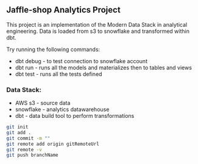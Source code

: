 
## Jaffle-shop Analytics Project
This project is an implementation of the Modern Data Stack in analytical engineering. Data is loaded from s3 to snowflake and transformed within dbt. 

Try running the following commands:
- dbt debug - to test connection to snowflake account
- dbt run - runs all the models and materializes then to tables and views
- dbt test - runs all the tests defined

### Data Stack:
- AWS s3 - source data
- snowflake - analytics datawarehouse
- dbt - data build tool to perform transformations 

```bash
git init
git add .
git commit -m ""
git remote add origin gitRemoteUrl
git remote -v 
git push branchName
```
